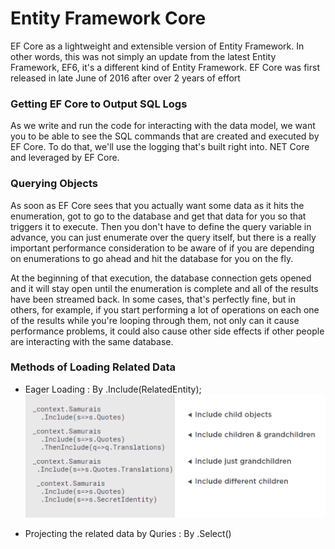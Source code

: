 # Entity Framework Core

EF Core as a lightweight and extensible version of Entity Framework. In other words, this was not simply an update from the latest Entity Framework, EF6, it's a different kind of Entity Framework. EF Core was first released in late June of 2016 after over 2 years of effort

### Getting EF Core to Output SQL Logs

As we write and run the code for interacting with the data model, we want you to be able to see the SQL commands that are created and executed by EF Core. To do that, we'll use the logging that's built right into. NET Core and leveraged by EF Core. 

### Querying Objects
As soon as EF Core sees that you actually want some data as it hits the enumeration, got to go to the database and get that data for you so that triggers it to execute. Then you don't have to define the query variable in advance, you can just enumerate over the query itself, but there is a really important performance consideration to be aware of if you are depending on enumerations to go ahead and hit the database for you on the fly. 

At the beginning of that execution, the database connection gets opened and it will stay open until the enumeration is complete and all of the results have been streamed back. In some cases, that's perfectly fine, but in others, for example, if you start performing a lot of operations on each one of the results while you're looping through them, not only can it cause performance problems, it could also cause other side effects if other people are interacting with the same database. 

### Methods of Loading Related Data
- Eager Loading : By .Include(RelatedEntity);
  ![img text](https://github.com/milindchavan12/EntityFrameworkCore/blob/master/include-linq.png)
  
- Projecting the related data by Quries : By .Select()
